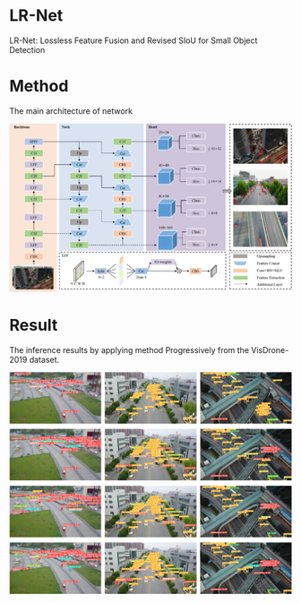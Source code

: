 # LR-Net
LR-Net: Lossless Feature Fusion and Revised SIoU for Small Object Detection

# Method
The main architecture of network

![image](1.png)

# Result
The inference results by applying method Progressively from the VisDrone-2019 dataset.

![image](2.png)
